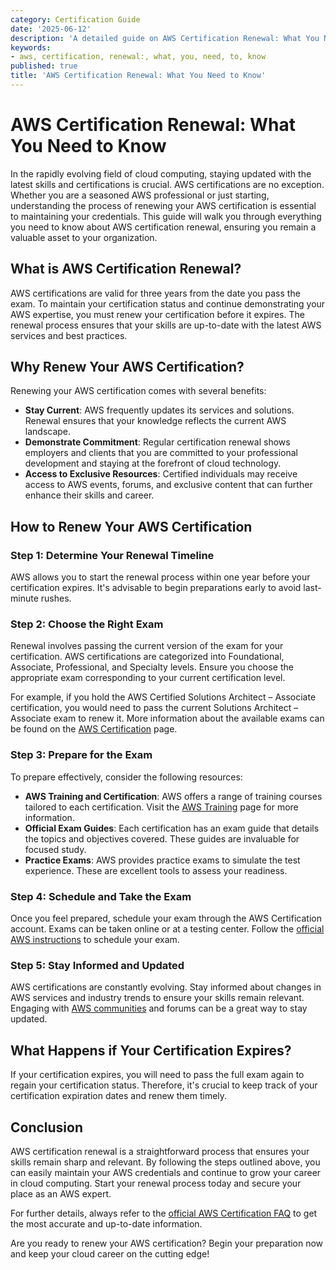 ```yaml
---
category: Certification Guide
date: '2025-06-12'
description: 'A detailed guide on AWS Certification Renewal: What You Need to Know'
keywords:
- aws, certification, renewal:, what, you, need, to, know
published: true
title: 'AWS Certification Renewal: What You Need to Know'
---
```


# AWS Certification Renewal: What You Need to Know

In the rapidly evolving field of cloud computing, staying updated with the latest skills and certifications is crucial. AWS certifications are no exception. Whether you are a seasoned AWS professional or just starting, understanding the process of renewing your AWS certification is essential to maintaining your credentials. This guide will walk you through everything you need to know about AWS certification renewal, ensuring you remain a valuable asset to your organization.

## What is AWS Certification Renewal?

AWS certifications are valid for three years from the date you pass the exam. To maintain your certification status and continue demonstrating your AWS expertise, you must renew your certification before it expires. The renewal process ensures that your skills are up-to-date with the latest AWS services and best practices.

## Why Renew Your AWS Certification?

Renewing your AWS certification comes with several benefits:

- **Stay Current**: AWS frequently updates its services and solutions. Renewal ensures that your knowledge reflects the current AWS landscape.
- **Demonstrate Commitment**: Regular certification renewal shows employers and clients that you are committed to your professional development and staying at the forefront of cloud technology.
- **Access to Exclusive Resources**: Certified individuals may receive access to AWS events, forums, and exclusive content that can further enhance their skills and career.

## How to Renew Your AWS Certification

### Step 1: Determine Your Renewal Timeline

AWS allows you to start the renewal process within one year before your certification expires. It's advisable to begin preparations early to avoid last-minute rushes.

### Step 2: Choose the Right Exam

Renewal involves passing the current version of the exam for your certification. AWS certifications are categorized into Foundational, Associate, Professional, and Specialty levels. Ensure you choose the appropriate exam corresponding to your current certification level.

For example, if you hold the AWS Certified Solutions Architect – Associate certification, you would need to pass the current Solutions Architect – Associate exam to renew it. More information about the available exams can be found on the [AWS Certification](https://aws.amazon.com/certification/) page.

### Step 3: Prepare for the Exam

To prepare effectively, consider the following resources:

- **AWS Training and Certification**: AWS offers a range of training courses tailored to each certification. Visit the [AWS Training](https://aws.amazon.com/training/) page for more information.
- **Official Exam Guides**: Each certification has an exam guide that details the topics and objectives covered. These guides are invaluable for focused study.
- **Practice Exams**: AWS provides practice exams to simulate the test experience. These are excellent tools to assess your readiness.

### Step 4: Schedule and Take the Exam

Once you feel prepared, schedule your exam through the AWS Certification account. Exams can be taken online or at a testing center. Follow the [official AWS instructions](https://aws.amazon.com/certification/certification-process/) to schedule your exam.

### Step 5: Stay Informed and Updated

AWS certifications are constantly evolving. Stay informed about changes in AWS services and industry trends to ensure your skills remain relevant. Engaging with [AWS communities](https://aws.amazon.com/developer/community/) and forums can be a great way to stay updated.

## What Happens if Your Certification Expires?

If your certification expires, you will need to pass the full exam again to regain your certification status. Therefore, it's crucial to keep track of your certification expiration dates and renew them timely.

## Conclusion

AWS certification renewal is a straightforward process that ensures your skills remain sharp and relevant. By following the steps outlined above, you can easily maintain your AWS credentials and continue to grow your career in cloud computing. Start your renewal process today and secure your place as an AWS expert.

For further details, always refer to the [official AWS Certification FAQ](https://aws.amazon.com/certification/faqs/) to get the most accurate and up-to-date information. 

Are you ready to renew your AWS certification? Begin your preparation now and keep your cloud career on the cutting edge!